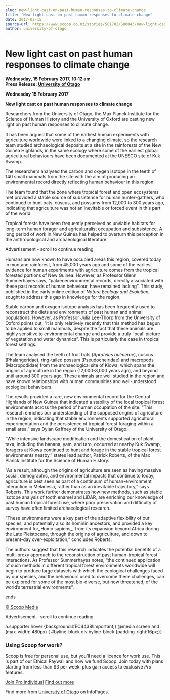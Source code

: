 ```yaml
---
slug: new-light-cast-on-past-human-responses-to-climate-change
title: "New light cast on past human responses to climate change"
date: 2017-02-15
source-url: https://www.scoop.co.nz/stories/SC1702/S00043/new-light-cast-on-past-human-responses-to-climate-change.htm
author: university-of-otago
---
```

New light cast on past human responses to climate change
========================================================

**Wednesday, 15 February 2017, 10:12 am**  
**Press Release: [University of Otago](https://info.scoop.co.nz/University_of_Otago)**

**Wednesday 15 February 2017**

**New light cast on past human responses to climate change**

Researchers from the University of Otago, the Max Planck Institute for the Science of Human History and the University of Oxford are casting new light on past human responses to climate change.

It has been argued that some of the earliest human experiments with agriculture worldwide were linked to a changing climate, so the research team studied archaeological deposits at a site in the rainforests of the New Guinea Highlands, in the same ecology where some of the earliest global agricultural behaviours have been documented at the UNESCO site of Kuk Swamp.

The researchers analysed the carbon and oxygen isotope in the teeth of 140 small mammals from the site with the aim of producing an environmental record directly reflecting human behaviour in this region.

The team found that the zone where tropical forest and open ecosystems met provided a stable source of subsistence for human hunter-gathers, who continued to hunt bats, cuscus, and possums from 12,000 to 300 years ago, indicating that agriculture was not an inevitable or forced event in this part of the world.

Tropical forests have been frequently perceived as unviable habitats for long-term human forager and agriculturalist occupation and subsistence. A long period of work in New Guinea has helped to overturn this perception in the anthropological and archaeological literature.

Advertisement - scroll to continue reading





Humans are now known to have occupied areas this region, covered today in montane rainforest, from 45,000 years ago and some of the earliest evidence for human experiments with agriculture comes from the tropical forested portions of New Guinea. However, as Professor Glenn Summerhayes says, “palaeoenvironmental records, directly associated with these past records of human behaviour, have remained lacking”. This study, published in the early online edition of _Nature Ecology and Evolution_, sought to address this gap in knowledge for the region.

Stable carbon and oxygen isotope analysis has been frequently used to reconstruct the diets and environments of past human and animal populations. However, as Professor Julia Lee-Thorp from the University of Oxford points out, “it is only relatively recently that this method has begun to be applied to small mammals, despite the fact that these animals are highly sensitive to environmental change and provide a truly ‘local’ picture of vegetation and water dynamics”. This is particularly the case in tropical forest settings.

The team analysed the teeth of fruit bats (_Aproteles bulmerae_), cuscus (Phalangeridae), ring-tailed possum (Pseudocheiridae) and macropods (Macropodidae) from the archaeological site of Kiowa, which spans the origins of agriculture in the region (12,000-8,000 years ago), and beyond until around 300 years ago. These animals are well studied in the region and have known relationships with human communities and well-understood ecological behaviours.

The results provided a rare, new environmental record for the Central Highlands of New Guinea that indicated a stability of the local tropical forest environments across the period of human occupation of the site. “This research enriches our understanding of the supposed origins of agriculture in the region, indicating that stable environments supported agricultural experimentation and the persistence of tropical forest foraging within a small area,” says Dylan Gaffney of the University of Otago.

“While intensive landscape modification and the domestication of plant taxa, including the banana, yam, and taro, occurred at nearby Kuk Swamp, foragers at Kiowa continued to hunt and forage in the stable tropical forest environments nearby,” states lead author, Patrick Roberts, of the Max Planck Institute for the Science of Human History.

“As a result, although the origins of agriculture are seen as having massive social, demographic, and environmental impacts that continue to today, agriculture is best seen as part of a continuum of human-environment interaction in Melanesia, rather than as an inevitable trajectory,” says Roberts. This work further demonstrates how new methods, such as stable isotope analysis of tooth enamel and LiDAR, are enriching our knowledge of past human tropical forest use, where poor preservation and difficulty of survey have often limited archaeological research.

“These environments were a key part of the adaptive flexibility of our species, and potentially also its hominin ancestors, and provided a key environment for_Homo sapiens_, from its expansion beyond Africa during the Late Pleistocene, through the origins of agriculture, and down to present-day over-exploitation,” concludes Roberts.

The authors suggest that this research indicates the potential benefits of a multi-proxy approach to the reconstruction of past human-tropical forest interactions. As Professor Summerhayes notes, “the continued application of such methods in different tropical forest environments worldwide will begin to produce large datasets with which the ecological challenges faced by our species, and the behaviours used to overcome these challenges, can be explored for some of the most bio-diverse, but now threatened, of the world’s terrestrial environments”.

  
ends

[© Scoop Media](http://www.scoop.co.nz/about/terms.html)  

Advertisement - scroll to continue reading



a.supporter:hover {background:#EC4438!important;} @media screen and (max-width: 480px) { #byline-block div.byline-block {padding-right:16px;}}

### Using Scoop for work?

Scoop is free for personal use, but you’ll need a licence for work use. This is part of our Ethical Paywall and how we fund Scoop. Join today with plans starting from less than $3 per week, plus gain access to exclusive _Pro_ features.  
  
[Join Pro Individual](https://pro.scoop.co.nz/Individual/?from=ProIn24) [Find out more](https://pro.scoop.co.nz/using-scoop-for-work/?from=ProIn24)

Find more from [University of Otago](https://info.scoop.co.nz/University_of_Otago) on InfoPages.